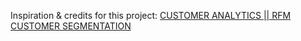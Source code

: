 Inspiration & credits for this project: [CUSTOMER ANALYTICS || RFM CUSTOMER SEGMENTATION](https://www.youtube.com/watch?v=pE-zMYRrZCs&ab_channel=ChiamakaIgwe)
